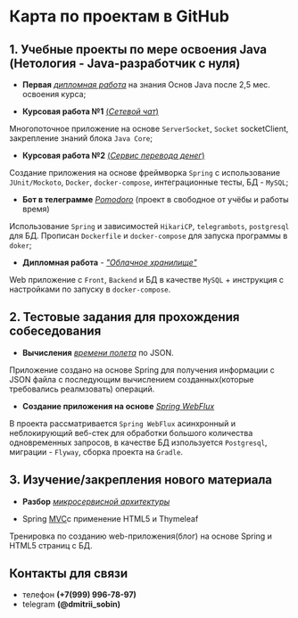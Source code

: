 # Карта по проектам в GitHub

## 1. Учебные проекты по мере освоения Java (Нетология - Java-разработчик с нуля)

- **Первая** [*дипломная работа*](https://github.com/neo7976/Java-diplom-1) на знания Основ Java после 2,5 мес. освоения курса; 


- **Курсовая работа №1** [(*Сетевой чат*)](https://github.com/neo7976/Java-6-Homeworks-Multithreading-6-Course)

Многопоточное приложение на основе `ServerSocket`, `Socket` socketClient, закрепление знаний блока `Java Core`;

- **Курсовая работа №2** [(*Сервис перевода денег*)](https://github.com/neo7976/Java-7-Homeworks-Spring-Money/tree/data-mysql)

Создание приложения на основе фреймворка `Spring` с использование `JUnit/Mockoto`, `Docker`, `docker-compose`, интеграционные тесты, БД  - `MySQL`;


- **Бот в телеграмме** [*Pomodoro*](https://github.com/neo7976/Java-Pomodoro-Telegram-Bot11) (проект в свободное от учёбы и работы время) 

Использование `Spring` и зависимостей `HikariCP`, `telegrambots`, `postgresql` для БД. Прописан `Dockerfile` и `docker-compose` для запуска программы в `doker`;


- **Дипломная работа** - [*"Облачное хранилище"*](https://github.com/neo7976/Java-Diplom-Cloud)

Web приложение с `Front`, `Backend` и БД в качестве `MySQL` + инструкция с настройками по запуску в `docker-compose`.


## 2. Тестовые задания для прохождения собеседования

- **Вычисления** [*времени полета*](https://github.com/neo7976/Java-Interview-Ticket) по JSON.

Приложение создано на основе Spring для получения информации с JSON файла с последующим вычислением созданных(которые требовались реалмзовать) операций.

- **Создание приложения на основе** [*Spring WebFlux*](https://github.com/neo7976/Java-WebFlux-Users)

В проекта рассматривается `Spring WebFlux` асинхронный и неблокирующий веб-стек для обработки большого количества одновременных запросов, в качестве БД изпользуется `Postgresql`, миграции - `Flyway`, сборка проекта на `Gradle`.


## 3. Изучение/закрепления нового материала
- **Разбор** [*микросервисной архитектуры*](https://github.com/neo7976/Java-Mirco-Demo)

- Spring [MVC](https://github.com/neo7976/Spring-MVC-IT-Proger-Test)с применение HTML5 и Thymeleaf

Тренировка по созданию web-приложения(блог) на основе Spring и HTML5 страниц с БД.


## Контакты для связи

- телефон **(+7(999) 996-78-97)**
- telegram **(@dmitrii_sobin)**





